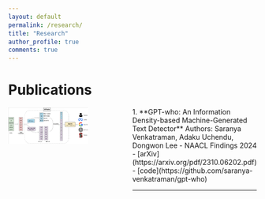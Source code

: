 ```yaml
---
layout: default
permalink: /research/
title: "Research"
author_profile: true
comments: true
---
```


# Publications 

<div style="display: flex;">

<!-- Image on Left Half -->
<div style="flex: 1;">
    <img src="/images/pipeline_gptwho.png" alt="Image Description" style="width: 70%;">
</div>

<!-- Publications List -->
<div style="flex: 1; margin-left: 20px;">
    1. **GPT-who: An Information Density-based Machine-Generated Text Detector**
       Authors: Saranya Venkatraman, Adaku Uchendu, Dongwon Lee
       - NAACL Findings 2024
       - [arXiv](https://arxiv.org/pdf/2310.06202.pdf)
       - [code](https://github.com/saranya-venkatraman/gpt-who)
    <hr>
</div>

</div>
